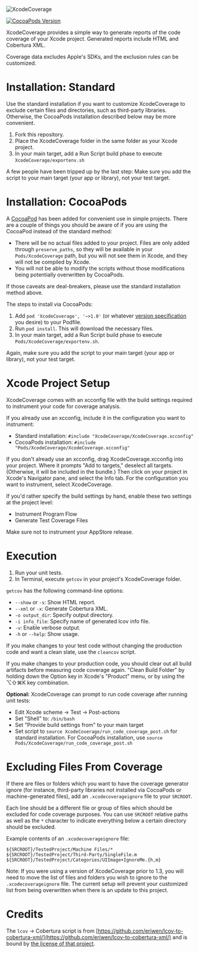 ![XcodeCoverage](http://qualitycoding.org/jrwp/wp-content/uploads/2016/01/XcodeCoverage@2x.png)

[![CocoaPods Version](https://cocoapod-badges.herokuapp.com/v/XcodeCoverage/badge.png)](http://cocoapods.org/pods/XcodeCoverage)

XcodeCoverage provides a simple way to generate reports of the code coverage of your Xcode project. Generated reports include HTML and Cobertura XML.

Coverage data excludes Apple's SDKs, and the exclusion rules can be customized.


Installation: Standard
======================

Use the standard installation if you want to customize XcodeCoverage to exclude certain files and directories, such as third-party libraries. Otherwise, the CocoaPods installation described below may be more convenient.

1. Fork this repository.
2. Place the XcodeCoverage folder in the same folder as your Xcode project.
3. In your main target, add a Run Script build phase to execute `XcodeCoverage/exportenv.sh`

A few people have been tripped up by the last step: Make sure you add the script to your main target (your app or library), not your test target.


Installation: CocoaPods
=======================

A [CocoaPod](http://cocoapods.org/) has been added for convenient use in simple projects. There are a couple of things you should be aware of if you are using the CocoaPod instead of the standard method: 

- There will be no actual files added to your project. Files are only added through `preserve_paths`, so they will be available in your `Pods/XcodeCoverage` path, but you will not see them in Xcode, and they will not be compiled by Xcode.
- You will not be able to modify the scripts without those modifications being potentially overwritten by CocoaPods. 

If those caveats are deal-breakers, please use the standard installation method above. 

The steps to install via CocoaPods: 

1. Add `pod 'XcodeCoverage', '~>1.0'` (or whatever [version specification](http://guides.cocoapods.org/using/the-podfile.html#specifying-pod-versions) you desire) to your Podfile. 
2. Run `pod install`. This will download the necessary files.
3. In your main target, add a Run Script build phase to execute
`Pods/XcodeCoverage/exportenv.sh`. 

Again, make sure you add the script to your main target (your app or library), not your test target.


Xcode Project Setup
===================

XcodeCoverage comes with an xcconfig file with the build settings required to instrument your code for coverage analysis.

If you already use an xcconfig, include it in the configuration you want to instrument:
  * Standard installation: `#include "XcodeCoverage/XcodeCoverage.xcconfig"`
  * CocoaPods installation: `#include "Pods/XcodeCoverage/XcodeCoverage.xcconfig"`

If you don't already use an xcconfig, drag XcodeCoverage.xcconfig into your project. Where it prompts "Add to targets," deselect all targets. (Otherwise, it will be included in the bundle.) Then click on your project in Xcode's Navigator pane, and select the Info tab. For the configuration you want to instrument, select XcodeCoverage.

If you'd rather specify the build settings by hand, enable these two settings at the project level:
  * Instrument Program Flow
  * Generate Test Coverage Files

Make sure not to instrument your AppStore release.

Execution
=========

1. Run your unit tests.
2. In Terminal, execute `getcov` in your project's XcodeCoverage folder.

`getcov` has the following command-line options:

  * `--show` or `-s`: Show HTML report.
  * `--xml` or `-x`: Generate Cobertura XML.
  * `-o output_dir`: Specify output directory.
  * `-i info_file`: Specify name of generated lcov info file.
  * `-v`: Enable verbose output.
  * `-h` or `--help`: Show usage.

If you make changes to your test code without changing the production code and want a clean slate, use the `cleancov` script.

If you make changes to your production code, you should clear out all build artifacts before measuring code coverage again. "Clean Build Folder" by holding down the Option key in Xcode's "Product" menu, or by using the ⌥⇧⌘K key combination.

**Optional:** XcodeCoverage can prompt to run code coverage after running unit tests:

  * Edit Xcode scheme -> Test -> Post-actions
  * Set "Shell" to: `/bin/bash`
  * Set "Provide build settings from" to your main target
  * Set script to `source XcodeCoverage/run_code_coverage_post.sh` for standard installation. For CocoaPods installation, use `source Pods/XcodeCoverage/run_code_coverage_post.sh`


Excluding Files From Coverage
=============================

If there are files or folders which you want to have the coverage generator ignore (for instance, third-party libraries not installed via CocoaPods or machine-generated files), add an `.xcodecoverageignore` file to your `SRCROOT`. 

Each line should be a different file or group of files which should be excluded for code coverage purposes. You can use `SRCROOT` relative paths as well as the `*` character to indicate everything below a certain directory should be excluded.

Example contents of an `.xcodecoverageignore` file:

```
${SRCROOT}/TestedProject/Machine Files/*
${SRCROOT}/TestedProject/Third-Party/SingleFile.m
${SRCROOT}/TestedProject/Categories/UIImage+IgnoreMe.{h,m}
```

Note: If you were using a version of XcodeCoverage prior to 1.3, you will need to move the list of files and folders you wish to ignore to the `.xcodecoverageignore` file. The current setup will prevent your customized list from being overwritten when there is an update to this project. 


Credits
=======

The `lcov` -> Cobertura script is from [https://github.com/eriwen/lcov-to-cobertura-xml/](https://github.com/eriwen/lcov-to-cobertura-xml/) and is bound by [the license of that project](https://github.com/eriwen/lcov-to-cobertura-xml/blob/master/LICENSE.txt). 

